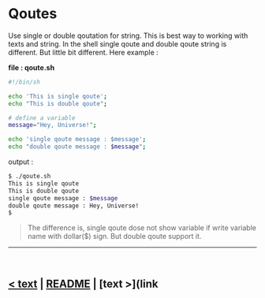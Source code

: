 Qoutes
=======
Use single or double qoutation for string. This is best way to working with texts and string. In the shell single qoute and double qoute string is different. But little bit different. Here example : 

**file : qoute.sh**
```bash 
#!/bin/sh

echo 'This is single qoute';
echo "This is double qoute";

# define a variable
message="Hey, Universe!";

echo 'single qoute message : $message';
echo "double qoute message : $message";
```

output : 
```bash
$ ./qoute.sh 
This is single qoute
This is double qoute
single qoute message : $message
double qoute message : Hey, Universe!
$ 
```

> The difference is, single qoute dose not show variable if write variable name with dollar($) sign. But double qoute support it.

<hr />
<br />

[< text](link) | [README](./../README.md) | [text >](link
--------------------------